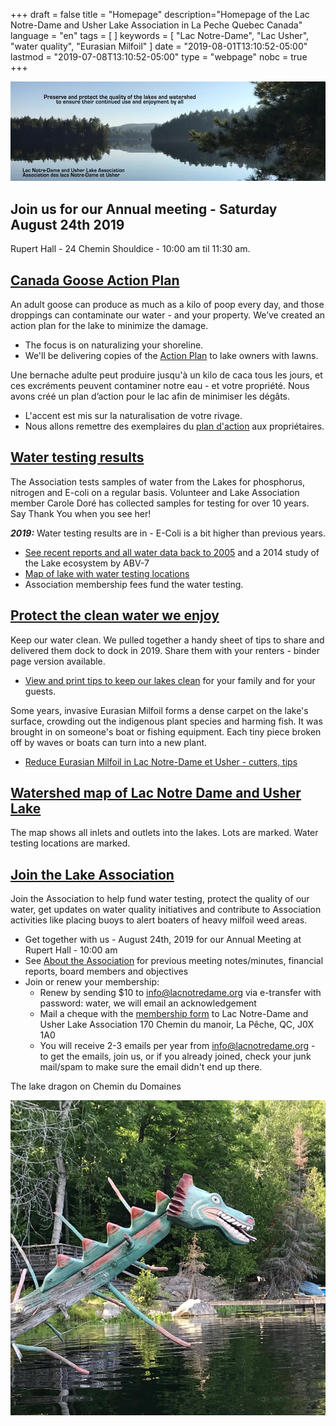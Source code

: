 +++
draft = false
title = "Homepage"
description="Homepage of the Lac Notre-Dame and Usher Lake Association in La Peche Quebec Canada"
language = "en"
tags = [
]
keywords = [
    "Lac Notre-Dame",
    "Lac Usher",
    "water quality",
    "Eurasian Milfoil"
]
date = "2019-08-01T13:10:52-05:00"
lastmod = "2019-07-08T13:10:52-05:00"
type = "webpage"
nobc = true
+++
<!-- markdownlint-disable MD033 MD041 MD002 MD026-->

<div>
<img src="/assets/img/lake-assoc-photo.jpg" class="img-fluid py-3" alt="view of still water of lake says Preserve and protect the quality of the lakes and watershed to ensure their continued use and enjoyment by all with title Lac Notre-Dame and Usher Lake Association" />
</div>

## Join us for our Annual meeting - Saturday August 24th 2019
Rupert Hall - 24 Chemin Shouldice - 10:00 am til 11:30 am. 

## [Canada Goose Action Plan](/water/gooseaction/)

An adult goose can produce as much as a kilo of poop every day, and those droppings can contaminate our water - and your property. We’ve created an action plan for the lake to minimize the damage. 

* The focus is on naturalizing your shoreline. 
* We'll be delivering copies of the [Action Plan](/water/gooseaction/) to lake owners with lawns.   

Une bernache adulte peut produire jusqu'à un kilo de caca tous les jours, et ces excréments peuvent contaminer notre eau - et votre propriété. Nous avons créé un plan d’action pour le lac afin de minimiser les dégâts. 

* L'accent est mis sur la naturalisation de votre rivage.
* Nous allons remettre des exemplaires du [plan d'action](/water/gooseaction/) aux propriétaires.

## [Water testing results](/water/qualityreports/)

The Association tests samples of water from the Lakes for phosphorus, nitrogen and E-coli on a regular basis. Volunteer and Lake Association member Carole Doré has collected samples for testing for over 10 years. Say Thank You when you see her!

***2019:***  Water testing results are in - E-Coli is a bit higher than previous years.   

* [See recent reports and all water data back to 2005](/water/qualityreports/) and a 2014 study of the Lake ecosystem by ABV-7
* [Map of lake with water testing locations](/map/maps/)
* Association membership fees fund the water testing.

## [Protect the clean water we enjoy](/water/keepclean/)

Keep our water clean. We pulled together a handy sheet of tips to share and delivered them dock to dock in 2019. Share them with your renters - binder page version available.

* [View and print tips to keep our lakes clean](/water/keepclean/) for your family and for your guests.

Some years, invasive Eurasian Milfoil forms a dense carpet on the lake's surface, crowding out the indigenous plant species and harming fish. It was brought in on someone's boat or fishing equipment. Each tiny piece broken off by waves or boats can turn into a new plant.

* [Reduce Eurasian Milfoil in Lac Notre-Dame et Usher - cutters, tips](/water/lnd-milfoil/)

## [Watershed map of Lac Notre Dame and Usher Lake](/map/maps/)

The map shows all inlets and outlets into the lakes. Lots are marked. Water testing locations are marked.

## [Join the Lake Association](/about/about/)

Join the Association to help fund water testing, protect the quality of our water, get updates on water quality initiatives and contribute to Association activities like placing buoys to alert boaters of heavy milfoil weed areas.

* Get together with us - August 24th, 2019 for our Annual Meeting at Rupert Hall - 10:00 am
* See [About the  Association](/about/about/) for previous meeting notes/minutes, financial reports, board members and objectives
* Join or renew your membership:
  * Renew by sending $10 to info@lacnotredame.org via e-transfer with password: water, we will email an acknowledgement
  * Mail a cheque with the [membership form](/assets/docs/Association10Aug2018.pdf) to Lac Notre-Dame and Usher Lake Association 170 Chemin du manoir, La Pêche, QC, J0X 1A0
  * You will receive 2-3 emails per year from info@lacnotredame.org - to get the emails, join us, or if you already joined, check your junk mail/spam to make sure the email didn't end up there. 
  
The lake dragon on Chemin du Domaines

<img src="/assets/img/dragon.jpg" class="img-fluid py-3" alt="photo of log painted like a dragon" />
